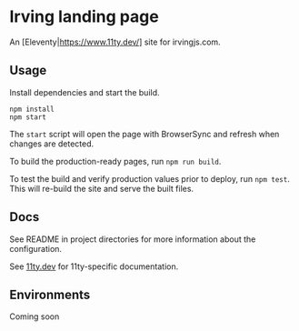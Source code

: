 # Irving landing page

An [Eleventy|https://www.11ty.dev/] site for irvingjs.com.

## Usage

Install dependencies and start the build.

```shell
npm install
npm start
```

The `start` script will open the page with BrowserSync and refresh when changes are detected.

To build the production-ready pages, run `npm run build`.

To test the build and verify production values prior to deploy, run `npm test`. This will re-build the site and serve the built files.

## Docs

See README in project directories for more information about the configuration.

See [11ty.dev](https://www.11ty.dev/) for 11ty-specific documentation.

## Environments

Coming soon
